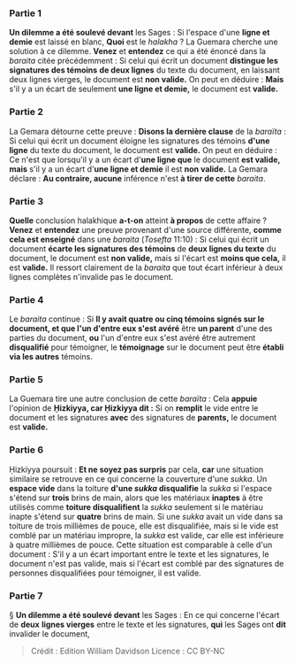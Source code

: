 
### Partie 1
<b>Un dilemme a été soulevé devant</b> les Sages : Si l'espace d'une <b>ligne et demie</b> est laissé en blanc, <b>Quoi</b> est le <i>halakha</i> ? La Guemara cherche une solution à ce dilemme. <b>Venez</b> et <b>entendez</b> ce qui a été énoncé dans la <i>baraita</i> citée précédemment : Si celui qui écrit un document <b>distingue les signatures des témoins</b> <b>de deux lignes</b> du texte du document, en laissant deux lignes vierges, le document est <b>non valide.</b> On peut en déduire : <b>Mais</b> s'il y a un écart de seulement <b>une ligne et demie,</b> le document est <b>valide.</b>

### Partie 2
La Gemara détourne cette preuve : <b>Disons la dernière clause</b> de la <i>baraïta</i> : Si celui qui écrit un document éloigne les signatures des témoins <b>d'une ligne</b> du texte du document, le document est <b>valide.</b> On peut en déduire : Ce n'est que lorsqu'il y a un écart d'<b>une ligne que</b> le document <b>est valide, mais</b> s'il y a un écart d'<b>une ligne et demie</b> il est <b>non valide.</b> La Gemara déclare : <b>Au contraire, aucune</b> inférence n'est <b>à tirer de cette</b> <i>baraita</i>.

### Partie 3
<b>Quelle</b> conclusion halakhique <b>a-t-on</b> atteint <b>à propos</b> de cette affaire ? <b>Venez</b> et <b>entendez</b> une preuve provenant d'une source différente, <b>comme cela est enseigné</b> dans une <i>baraita</i> (<i>Tosefta</i> 11:10) : Si celui qui écrit un document <b>écarte les signatures des témoins </b> de <b>deux lignes du texte</b> du document, le document est <b>non valide,</b> mais si l'écart est <b>moins que cela,</b> il est <b>valide.</b> Il ressort clairement de la <i>baraita</i> que tout écart inférieur à deux lignes complètes n'invalide pas le document.

### Partie 4
Le <i>baraita</i> continue : Si <b>Il y avait quatre ou cinq témoins signés sur le document, et que l'un d'entre eux s'est avéré</b> être <b>un parent</b> d'une des parties du document, <b>ou</b> l'un d'entre eux s'est avéré être autrement <b>disqualifié</b> pour témoigner, le <b>témoignage</b> sur le document peut être <b>établi via les autres</b> témoins.

### Partie 5
La Guemara tire une autre conclusion de cette <i>baraïta</i> : Cela <b>appuie</b> l'opinion de <b>Ḥizkiyya, car Ḥizkiyya dit :</b> Si on <b>remplit</b> le vide entre le document et les signatures <b>avec</b> des signatures de <b>parents,</b> le document est <b>valide.</b>

### Partie 6
Ḥizkiyya poursuit : <b>Et ne soyez pas surpris</b> par cela, <b>car</b> une situation similaire se retrouve en ce qui concerne la couverture d'une <i>sukka</i>. Un <b>espace vide</b> dans la toiture <b>d'une <i>sukka</i> disqualifie</b> la <i>sukka</i> si l'espace s'étend sur <b>trois</b> brins de main, alors que les matériaux <b>inaptes</b> à être utilisés comme <b>toiture disqualifient</b> la <i>sukka</i> seulement si le matériau inapte s'étend sur <b>quatre</b> brins de main. Si une <i>sukka</i> avait un vide dans sa toiture de trois millièmes de pouce, elle est disqualifiée, mais si le vide est comblé par un matériau impropre, la <i>sukka</i> est valide, car elle est inférieure à quatre millièmes de pouce. Cette situation est comparable à celle d'un document : S'il y a un écart important entre le texte et les signatures, le document n'est pas valide, mais si l'écart est comblé par des signatures de personnes disqualifiées pour témoigner, il est valide.

### Partie 7
§ <b>Un dilemme a été soulevé devant</b> les Sages : En ce qui concerne l'écart de <b>deux</b> <b>lignes vierges</b> entre le texte et les signatures, <b>qui</b> les Sages ont <b>dit</b> invalider le document,

>Crédit : Edition William Davidson
>Licence : CC BY-NC